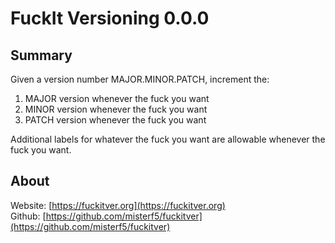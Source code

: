 # FuckIt Versioning 0.0.0

## Summary

Given a version number MAJOR.MINOR.PATCH, increment the:

1. MAJOR version whenever the fuck you want
2. MINOR version whenever the fuck you want
3. PATCH version whenever the fuck you want

Additional labels for whatever the fuck you want are allowable whenever the fuck you want.

## About

Website: [https://fuckitver.org](https://fuckitver.org)  
Github: [https://github.com/misterf5/fuckitver](https://github.com/misterf5/fuckitver)
